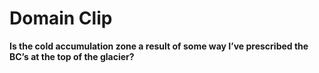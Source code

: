 # Domain Clip

__Is the cold accumulation zone a result of some way I’ve prescribed the BC’s at the top of the glacier?__
